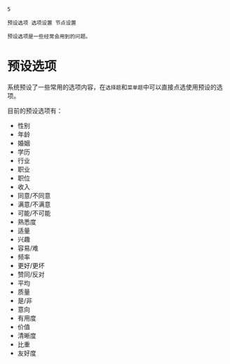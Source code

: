 ```index
5
```
```tag
预设选项 选项设置 节点设置
```
```summary
预设选项是一些经常会用到的问题。
```
# 预设选项
系统预设了一些常用的选项内容，在`选择题`和`菜单题`中可以直接点选使用预设的选项。

目前的预设选项有：
+ 性别
+ 年龄
+ 婚姻
+ 学历
+ 行业
+ 职业
+ 职位
+ 收入
+ 同意/不同意
+ 满意/不满意
+ 可能/不可能
+ 熟悉度
+ 适量
+ 兴趣
+ 容易/难
+ 频率
+ 更好/更坏
+ 赞同/反对
+ 平均
+ 质量
+ 是/非
+ 意向
+ 有用度
+ 价值
+ 清晰度
+ 比重
+ 友好度